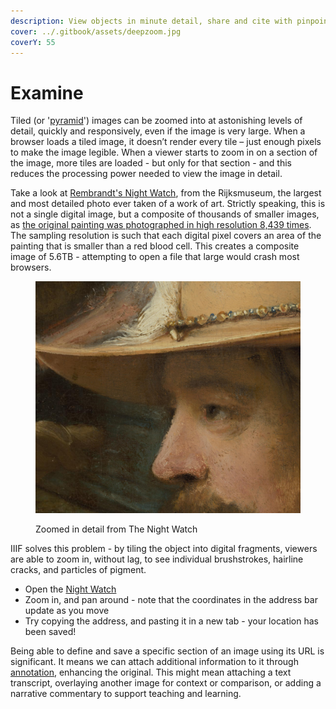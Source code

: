 ```yaml
---
description: View objects in minute detail, share and cite with pinpoint accuracy
cover: ../.gitbook/assets/deepzoom.jpg
coverY: 55
---
```


# Examine

Tiled (or '[pyramid](https://training.iiif.io/iiif-online-workshop/day-two/fileformats.html)') images can be zoomed into at astonishing levels of detail, quickly and responsively, even if the image is very large. When a browser loads a tiled image, it doesn’t render every tile – just enough pixels to make the image legible. When a viewer starts to zoom in on a section of the image, more tiles are loaded - but only for that section - and this reduces the processing power needed to view the image in detail.

Take a look at [Rembrandt's Night Watch](https://hyper-resolution.org/view.html?pointer=0.329,0.001\&i=Rijksmuseum/SK-C-5/SK-C-5\_VIS\_20-um\_2019-12-21), from the Rijksmuseum, the largest and most detailed photo ever taken of a work of art. Strictly speaking, this is not a single digital image, but a composite of thousands of smaller images, as [the original painting was photographed in high resolution 8,439 times](https://www.rijksmuseum.nl/en/stories/operation-night-watch/story/ultra-high-resolution-image-of-the-night-watch). The sampling resolution is such that each digital pixel covers an area of the painting that is smaller than a red blood cell. This creates a composite image of 5.6TB - attempting to open a file that large would crash most browsers.

<figure><img src="../.gitbook/assets/image (2).png" alt=""><figcaption><p>Zoomed in detail from The Night Watch</p></figcaption></figure>

IIIF solves this problem - by tiling the object into digital fragments, viewers are able to zoom in, without lag, to see individual brushstrokes, hairline cracks, and particles of pigment.&#x20;

* Open the [Night Watch](https://hyper-resolution.org/view.html?pointer=0.329,0.001\&i=Rijksmuseum/SK-C-5/SK-C-5\_VIS\_20-um\_2019-12-21)
* Zoom in, and pan around - note that the coordinates in the address bar update as you move
* Try copying the address, and pasting it in a new tab - your location has been saved!

Being able to define and save a specific section of an image using its URL is significant. It means we can attach additional information to it through [annotation](annotate.md), enhancing the original. This might mean attaching a text transcript, overlaying another image for context or comparison, or adding a narrative commentary to support teaching and learning.
